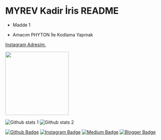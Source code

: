 #  MYREV Kadir İris README 

- Madde 1 
* Amacım PHYTON İle Kodlama Yapmak

[Instagram Adresim.](https://www.instagram.com/irisakadir0/)

<img src="https://www.google.com/url?sa=i&url=https%3A%2F%2Fcommons.wikimedia.org%2Fwiki%2FFile%3APython.svg&psig=AOvVaw2AQZw9AAj52B5Fi_jVOTdL&ust=1699864513044000&source=images&cd=vfe&opi=89978449&ved=0CBEQjRxqFwoTCPiY3PWGvoIDFQAAAAAdAAAAABAJ" width="200">





![Github stats 1](https://github-readme-stats.vercel.app/api?username=kullanıcıadınız&show_icons=true&theme=gradient) 
![Github stats 2](https://github-readme-stats.vercel.app/api?username=kullanıcıadınız&show_icons=true&theme=radical)


[![Github Badge](https://img.shields.io/badge/-Github-000?style=quare&labelColor=000&logo=Github&logoColor=white&link=link)](link) 
[![Instagram Badge](https://img.shields.io/badge/-Instagram-C13584?style=flat-quare&labelColor=C13584&logo=instagram&logoColor=white&link=link)](link) 
[![Medium Badge](https://img.shields.io/badge/-Medium-757575?style=flat-quare&labelColor=757575&logo=Medium&logoColor=white&link=link)](link) 
[![Blogger Badge](https://img.shields.io/badge/-Blogger-FF9800?style=flat-quare&labelColor=FF9800&logo=Blogger&logoColor=white&link=link)](link)
